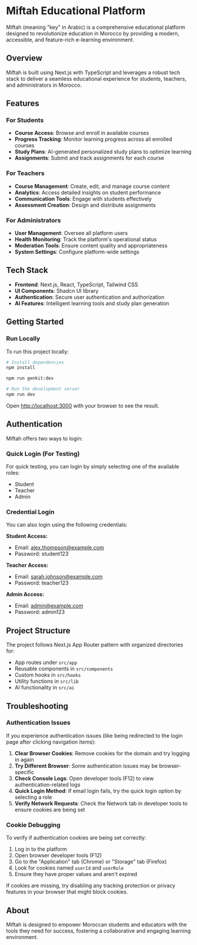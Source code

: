 # Miftah Educational Platform

Miftah (meaning "key" in Arabic) is a comprehensive educational platform designed to revolutionize education in Morocco by providing a modern, accessible, and feature-rich e-learning environment.

## Overview

Miftah is built using Next.js with TypeScript and leverages a robust tech stack to deliver a seamless educational experience for students, teachers, and administrators in Morocco.

## Features

### For Students
- **Course Access**: Browse and enroll in available courses
- **Progress Tracking**: Monitor learning progress across all enrolled courses
- **Study Plans**: AI-generated personalized study plans to optimize learning
- **Assignments**: Submit and track assignments for each course

### For Teachers
- **Course Management**: Create, edit, and manage course content
- **Analytics**: Access detailed insights on student performance
- **Communication Tools**: Engage with students effectively
- **Assessment Creation**: Design and distribute assignments

### For Administrators
- **User Management**: Oversee all platform users
- **Health Monitoring**: Track the platform's operational status
- **Moderation Tools**: Ensure content quality and appropriateness
- **System Settings**: Configure platform-wide settings

## Tech Stack

- **Frontend**: Next.js, React, TypeScript, Tailwind CSS
- **UI Components**: Shadcn UI library
- **Authentication**: Secure user authentication and authorization
- **AI Features**: Intelligent learning tools and study plan generation

## Getting Started

### Run Locally

To run this project locally:

```bash
# Install dependencies
npm install

npm run genkit:dev

# Run the development server
npm run dev
```

Open [http://localhost:3000](http://localhost:3000) with your browser to see the result.


## Authentication

Miftah offers two ways to login:

### Quick Login (For Testing)

For quick testing, you can login by simply selecting one of the available roles:
- Student
- Teacher
- Admin

### Credential Login

You can also login using the following credentials:

**Student Access:**
- Email: alex.thompson@example.com
- Password: student123

**Teacher Access:**
- Email: sarah.johnson@example.com
- Password: teacher123

**Admin Access:**
- Email: admin@example.com
- Password: admin123

## Project Structure

The project follows Next.js App Router pattern with organized directories for:
- App routes under `src/app`
- Reusable components in `src/components`
- Custom hooks in `src/hooks`
- Utility functions in `src/lib`
- AI functionality in `src/ai`

## Troubleshooting

### Authentication Issues

If you experience authentication issues (like being redirected to the login page after clicking navigation items):

1. **Clear Browser Cookies**: Remove cookies for the domain and try logging in again
2. **Try Different Browser**: Some authentication issues may be browser-specific
3. **Check Console Logs**: Open developer tools (F12) to view authentication-related logs
4. **Quick Login Method**: If email login fails, try the quick login option by selecting a role
5. **Verify Network Requests**: Check the Network tab in developer tools to ensure cookies are being set

### Cookie Debugging

To verify if authentication cookies are being set correctly:

1. Log in to the platform
2. Open browser developer tools (F12)
3. Go to the "Application" tab (Chrome) or "Storage" tab (Firefox)
4. Look for cookies named `userId` and `userRole`
5. Ensure they have proper values and aren't expired

If cookies are missing, try disabling any tracking protection or privacy features in your browser that might block cookies.

## About

Miftah is designed to empower Moroccan students and educators with the tools they need for success, fostering a collaborative and engaging learning environment.
